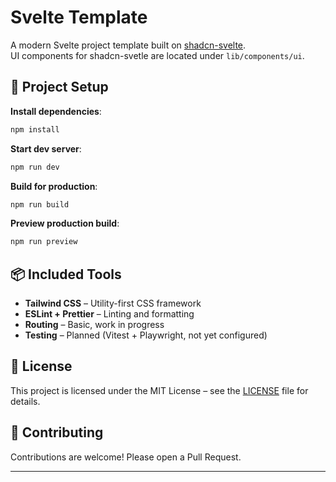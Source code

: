 # Svelte Template

A modern Svelte project template built on [shadcn-svelte](https://github.com/huntabyte/shadcn-svelte).  
UI components for shadcn-svetle are located under `lib/components/ui`.

## 🚀 Project Setup

**Install dependencies**:

```bash
npm install
````

**Start dev server**:

```bash
npm run dev
```

**Build for production**:

```bash
npm run build
```

**Preview production build**:

```bash
npm run preview
```

## 📦 Included Tools

* **Tailwind CSS** – Utility-first CSS framework
* **ESLint + Prettier** – Linting and formatting
* **Routing** – Basic, work in progress
* **Testing** – Planned (Vitest + Playwright, not yet configured)

## 📄 License

This project is licensed under the MIT License – see the [LICENSE](LICENSE) file for details.

## 🤝 Contributing

Contributions are welcome! Please open a Pull Request.

---
